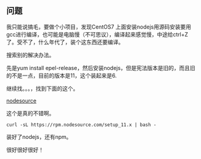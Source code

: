 ## 问题

我只能说搞毛，要做个小项目，发现CentOS7 上面安装nodejs用源码安装要用gcc进行编译，也可能是电脑慢（不可思议），编译起来感觉慢，中途给ctrl+Z了。受不了，什么年代了，装个这东西还要编译。

搜索别的解决办法。

先是yum install epel-release，然后安装nodejs，但是宪法版本是旧的，而且旧的不是一点，目前的版本是11，这个装起来是6.

继续找。。。，找到下面的这个。

[nodesource](https://github.com/nodesource/distributions#rpminstall)

这个是真的不错啊。

```shell
curl -sL https://rpm.nodesource.com/setup_11.x | bash -
```

装好了nodejs，还有npm。

很好很好很好！

